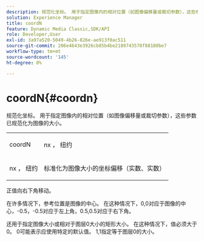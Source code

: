 ```yaml
---
description: 规范化坐标。 用于指定图像内的相对位置（如图像偏移量或裁切参数），这些参数已规范化为图像的大小。
solution: Experience Manager
title: coordN
feature: Dynamic Media Classic,SDK/API
role: Developer,User
exl-id: 3a97a520-5049-4b26-826e-ae913f0ac511
source-git-commit: 206e4643e3926cb85b4be2189743578f88180be7
workflow-type: tm+mt
source-wordcount: '145'
ht-degree: 0%

---
```


# coordN{#coordn}

规范化坐标。 用于指定图像内的相对位置（如图像偏移量或裁切参数），这些参数已规范化为图像的大小。

<table id="simpletable_EFA3111DC4B94BAF94715500DB4DD8FB"> 
 <tr class="strow"> 
  <td class="stentry"> <p><span class="codeph"> <span class="varname"> coordN</span> </span> </p> </td> 
  <td class="stentry"> <p><span class="codeph"> <span class="varname"> nx</span> </span>， <span class="codeph"><span class="varname"> 纽约</span></span> </p></td> 
 </tr> 
 <tr class="strow"> 
  <td class="stentry"> <p><span class="codeph"> <span class="varname"> nx</span> </span>， <span class="codeph"><span class="varname"> 纽约</span></span> </p></td> 
  <td class="stentry"> <p>标准化为图像大小的坐标偏移（实数、实数） </p></td> 
 </tr> 
</table>

正值向右下角移动。

在许多情况下，参考位置是图像的中心。 在这种情况下，0,0对应于图像的中心，-0.5，-0.5对应于左上角，0.5,0.5对应于右下角。

还用于指定图像大小或相对于图层0大小的矩形大小。 在这种情况下，值必须大于0。 0可能表示应使用特定的默认值。 1,1指定等于图层0的大小。
